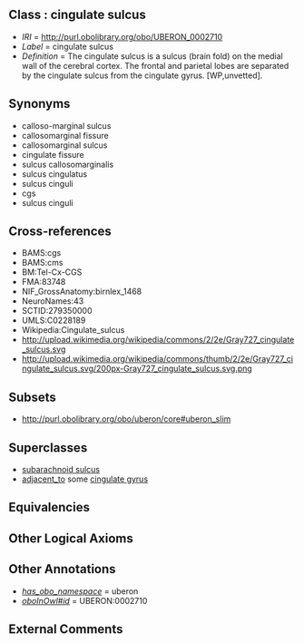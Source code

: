
## Class : cingulate sulcus

 * *IRI* = http://purl.obolibrary.org/obo/UBERON_0002710
 * *Label* = cingulate sulcus
 * *Definition* = The cingulate sulcus is a sulcus (brain fold) on the medial wall of the cerebral cortex. The frontal and parietal lobes are separated by the cingulate sulcus from the cingulate gyrus. [WP,unvetted].

## Synonyms

 * calloso-marginal sulcus
 * callosomarginal fissure
 * callosomarginal sulcus
 * cingulate fissure
 * sulcus callosomarginalis
 * sulcus cingulatus
 * sulcus cinguli
 * cgs
 * sulcus cinguli

## Cross-references

 * BAMS:cgs
 * BAMS:cms
 * BM:Tel-Cx-CGS
 * FMA:83748
 * NIF_GrossAnatomy:birnlex_1468
 * NeuroNames:43
 * SCTID:279350000
 * UMLS:C0228189
 * Wikipedia:Cingulate_sulcus
 * http://upload.wikimedia.org/wikipedia/commons/2/2e/Gray727_cingulate_sulcus.svg
 * http://upload.wikimedia.org/wikipedia/commons/thumb/2/2e/Gray727_cingulate_sulcus.svg/200px-Gray727_cingulate_sulcus.svg.png

## Subsets

 * http://purl.obolibrary.org/obo/uberon/core#uberon_slim

## Superclasses

 * [subarachnoid sulcus](../../UBERON/34/UBERON_0008334.md)
 * [adjacent_to](../../RO/20/RO_0002220.md) some [cingulate gyrus](../../UBERON/67/UBERON_0002967.md)

## Equivalencies


## Other Logical Axioms


## Other Annotations

 * *[has_obo_namespace](../../ce/oboInOwl#hasOBONamespace.md)* = uberon
 * *[oboInOwl#id](../../id/oboInOwl#id.md)* = UBERON:0002710

## External Comments

